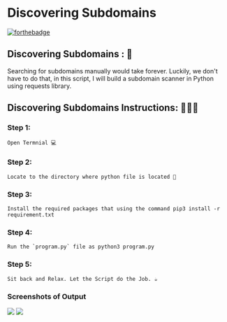 # <b>Discovering Subdomains</b>

[![forthebadge](https://forthebadge.com/images/badges/made-with-python.svg)](https://forthebadge.com)

## Discovering Subdomains : 🚀

Searching for subdomains manually would take forever. Luckily, we don't have to do that, in this script,
I will build a subdomain scanner in Python using requests library.

## Discovering Subdomains Instructions: 👨🏻‍💻

### Step 1:

    Open Termnial 💻

### Step 2:

    Locate to the directory where python file is located 📂

### Step 3:

    Install the required packages that using the command pip3 install -r requirement.txt

### Step 4:

    Run the `program.py` file as python3 program.py

### Step 5:

    Sit back and Relax. Let the Script do the Job. ☕

### Screenshots of Output

<img src="Output1.jpeg">
<img src="Output2.jpeg">
